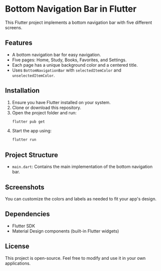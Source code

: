 # Bottom Navigation Bar in Flutter

This Flutter project implements a bottom navigation bar with five different screens.

## Features
- A bottom navigation bar for easy navigation.
- Five pages: Home, Study, Books, Favorites, and Settings.
- Each page has a unique background color and a centered title.
- Uses `BottomNavigationBar` with `selectedItemColor` and `unselectedItemColor`.

## Installation
1. Ensure you have Flutter installed on your system.
2. Clone or download this repository.
3. Open the project folder and run:
   ```sh
   flutter pub get
   ```
4. Start the app using:
   ```sh
   flutter run
   ```

## Project Structure
- `main.dart`: Contains the main implementation of the bottom navigation bar.

## Screenshots
You can customize the colors and labels as needed to fit your app's design.

## Dependencies
- Flutter SDK
- Material Design components (built-in Flutter widgets)

## License
This project is open-source. Feel free to modify and use it in your own applications.